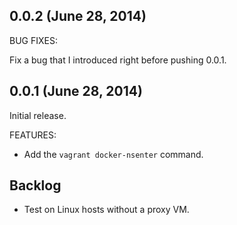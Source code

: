 ## 0.0.2 (June 28, 2014)

BUG FIXES:

Fix a bug that I introduced right before pushing 0.0.1.

## 0.0.1 (June 28, 2014)

Initial release.

FEATURES:

- Add the `vagrant docker-nsenter` command.

## Backlog

- Test on Linux hosts without a proxy VM.

